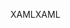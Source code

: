 <span data-ttu-id="7fe81-101">XAML</span><span class="sxs-lookup"><span data-stu-id="7fe81-101">XAML</span></span>